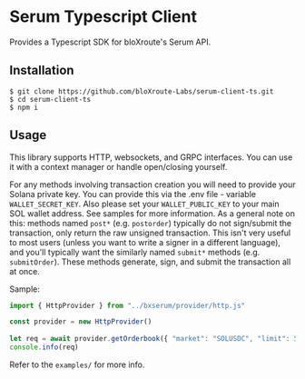 # Serum Typescript Client

Provides a Typescript SDK for bloXroute's Serum API.

## Installation

```
$ git clone https://github.com/bloXroute-Labs/serum-client-ts.git
$ cd serum-client-ts
$ npm i
```

## Usage

This library supports HTTP, websockets, and GRPC interfaces. You can use it with
a context manager or handle open/closing yourself.

For any methods involving transaction creation you will need to provide your 
Solana private key. You can provide this via the .env file - variable 
`WALLET_SECRET_KEY`. Also please set your `WALLET_PUBLIC_KEY` to your main SOL wallet address.
See samples for more information. 
As a general note on this: methods named `post*` (e.g. `postorder`) typically 
do not sign/submit the transaction, only return the raw unsigned transaction. 
This isn't very useful to most users (unless you want to write a signer in a 
different language), and you'll typically want the similarly named `submit*` 
methods (e.g. `submitOrder`). These methods generate, sign, and submit the
transaction all at once.

Sample:

```typescript
import { HttpProvider } from "../bxserum/provider/http.js"

const provider = new HttpProvider()
    
let req = await provider.getOrderbook({ "market": "SOLUSDC", "limit": 5 })
console.info(req)
```

Refer to the `examples/` for more info.

